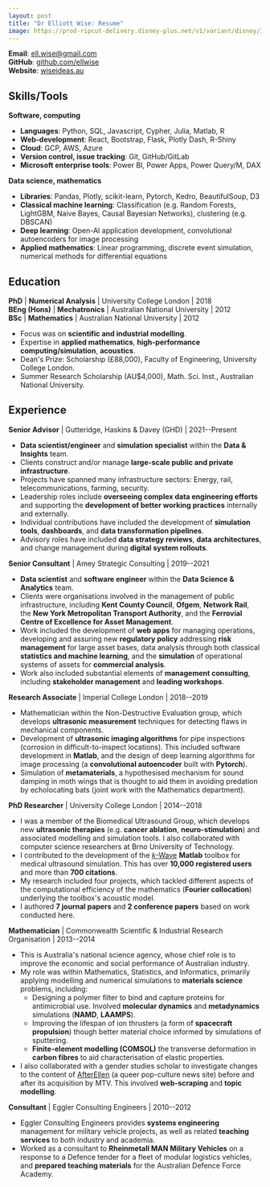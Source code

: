 ```yaml
---
layout: post
title: "Dr Elliott Wise: Resume"
image: https://prod-ripcut-delivery.disney-plus.net/v1/variant/disney/3136595AE132B2B525E3E1A576C2F6BA05519425C94D002FF67EA633A99D58C9/scale?aspectRatio=1.78&format=jpeg
---
```


**Email**: [ell.wise@gmail.com](mailto:ell.wise@gmail.com)  
**GitHub**: [github.com/ellwise](https://github.com/ellwise)  
**Website**: [wiseideas.au](https://wiseideas.au)

## Skills/Tools

**Software, computing**

- **Languages**: Python, SQL, Javascript, Cypher, Julia, Matlab, R
- **Web-development**: React, Bootstrap, Flask, Plotly Dash, R-Shiny
- **Cloud**: GCP, AWS, Azure
- **Version control, issue tracking**: Git, GitHub/GitLab
- **Microsoft enterprise tools**: Power BI, Power Apps, Power Query/M, DAX

**Data science, mathematics**

- **Libraries**: Pandas, Plotly, scikit-learn, Pytorch, Kedro, BeautifulSoup, D3
- **Classical machine learning**: Classification (e.g. Random Forests, LightGBM, Naive Bayes, Causal Bayesian Networks), clustering (e.g. DBSCAN)
- **Deep learning**: Open-AI application development, convolutional autoencoders for image processing
- **Applied mathematics**: Linear programming, discrete event simulation, numerical methods for differential equations

## Education

**PhD** | **Numerical Analysis** | University College London | 2018  
**BEng (Hons)** | **Mechatronics** | Australian National University | 2012  
**BSc** | **Mathematics** | Australian National University  | 2012

- Focus was on **scientific and industrial modelling**.
- Expertise in **applied mathematics**, **high-performance computing/simulation**, **acoustics**.
- Dean's Prize: Scholarship (£88,000), Faculty of Engineering, University College London.
- Summer Research Scholarship (AU$4,000), Math. Sci. Inst., Australian National University.

## Experience

**Senior Advisor** \| Gutteridge, Haskins & Davey (GHD) \| 2021--Present

- **Data scientist/engineer** and **simulation specialist** within the **Data & Insights** team.
- Clients construct and/or manage **large-scale public and private infrastructure**.
- Projects have spanned many infrastructure sectors: Energy, rail, telecommunications, farming, security.
- Leadership roles include **overseeing complex data engineering efforts** and supporting the **development of better working practices** internally and externally.
- Individual contributions have included the development of **simulation tools**, **dashboards**, and **data transformation pipelines**.
- Advisory roles have included **data strategy reviews**, **data architectures**, and change management during **digital system rollouts**.

**Senior Consultant** \| Amey Strategic Consulting \| 2019--2021

- **Data scientist** and **software engineer** within the **Data Science & Analytics** team.
- Clients were organisations involved in the management of public infrastructure, including **Kent County Council**, **Ofgem**, **Network Rail**, the **New York Metropolitan Transport Authority**, and the **Ferrovial Centre of Excellence for Asset Management**.
- Work included the development of **web apps** for managing operations, developing and assuring new **regulatory policy** addressing **risk management** for large asset bases, data analysis through both classical **statistics and machine learning**, and the **simulation** of operational systems of assets for **commercial analysis**.
- Work also included substantial elements of **management consulting**, including **stakeholder management** and **leading workshops**.

**Research Associate** \| Imperial College London \| 2018--2019

- Mathematician within the Non-Destructive Evaluation group, which develops **ultrasonic measurement** techniques for detecting flaws in mechanical components.
- Development of **ultrasonic imaging algorithms** for pipe inspections (corrosion in difficult-to-inspect locations). This included software development in **Matlab**, and the design of deep learning algorithms for image processing (a **convolutional autoencoder** built with **Pytorch**).
- Simulation of **metamaterials**, a hypothesised mechanism for sound damping in moth wings that is thought to aid them in avoiding predation by echolocating bats (joint work with the Mathematics department).

**PhD Researcher** \| University College London \| 2014--2018

- I was a member of the Biomedical Ultrasound Group, which develops new **ultrasonic therapies** (e.g. **cancer ablation**, **neuro-stimulation**) and associated modelling and simulation tools. I also collaborated with computer science researchers at Brno University of Technology.
- I contributed to the development of the [_k_-Wave](http://www.k-wave.org/) **Matlab** toolbox for medical ultrasound simulation. This has over **10,000 registered users** and more than **700 citations**.
- My research included four projects, which tackled different aspects of the computational efficiency of the mathematics (**Fourier collocation**) underlying the toolbox's acoustic model.
- I authored **7 journal papers** and **2 conference papers** based on work conducted here.

**Mathematician** \| Commonwealth Scientific & Industrial Research Organisation \| 2013--2014

- This is Australia's national science agency, whose chief role is to improve the economic and social performance of Australian industry.
- My role was within Mathematics, Statistics, and Informatics, primarily applying modelling and numerical simulations to **materials science** problems, including:
    - Designing a polymer filter to bind and capture proteins for antimicrobial use. Involved **molecular dynamics** and **metadynamics** simulations (**NAMD**, **LAAMPS**).
    - Improving the lifespan of ion thrusters (a form of **spacecraft propulsion**) though better material choice informed by simulations of sputtering.
    - **Finite-element modelling (COMSOL)** the transverse deformation in **carbon fibres** to aid characterisation of elastic properties.
- I also collaborated with a gender studies scholar to investigate changes to the content of [AfterEllen](https://www.afterellen.com/) (a queer pop-culture news site) before and after its acquisition by MTV. This involved **web-scraping** and **topic modelling**.

**Consultant** \| Eggler Consulting Engineers \| 2010--2012

- Eggler Consulting Engineers provides **systems engineering** management for military vehicle projects, as well as related **teaching services** to both industry and academia.
- Worked as a consultant to **Rheinmetall MAN Military Vehicles** on a response to a Defence tender for a fleet of modular logistics vehicles, and **prepared teaching materials** for the Australian Defence Force Academy.
